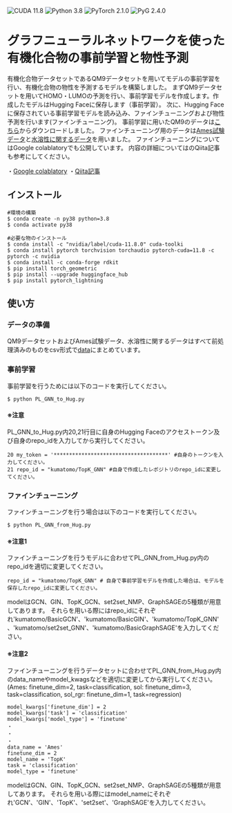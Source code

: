 ![CUDA 11.8](https://img.shields.io/badge/cuda-11.8-blue.svg)
![Python 3.8](https://img.shields.io/badge/python-3.8-yellow.svg)
![PyTorch 2.1.0](https://img.shields.io/badge/pytorch-2.1.0-red.svg)
![PyG 2.4.0](https://img.shields.io/badge/PyG-2.4.0-orange.svg)
# グラフニューラルネットワークを使った有機化合物の事前学習と物性予測
有機化合物データセットであるQM9データセットを用いてモデルの事前学習を行い、有機化合物の物性を予測するモデルを構築しました。
まずQM9データセットを用いてHOMO・LUMOの予測を行い、事前学習モデルを作成します。作成したモデルはHugging Faceに保存します（事前学習）。
次に、Hugging Faceに保存されている事前学習モデルを読み込み、ファインチューニングおよび物性予測を行います(ファインチューニング)。
事前学習に用いたQM9のデータは[こちら](https://github.com/yuyangw/MolCLR, 'https://github.com/yuyangw/MolCLR')からダウンロードしました。
ファインチューニング用のデータは[Ames試験データ](https://pubs.acs.org/doi/abs/10.1021/ci900161g)と[水溶性に関するデータ](https://github.com/rdkit/rdkit/tree/master/Docs/Book/data)を用いました。
ファインチューニングについてはGoogle colablatoryでも公開しています。
内容の詳細についてはのQiita記事も参考にしてください。

・[Google colablatory](https://colab.research.google.com/drive/1rUaXXIKZaG6C9NTSwlUGTwcEBSB-Q_dK?usp=sharing)
・[Qiita記事](https://qiita.com/KUMAtomo/items/086fdd3cb21ece82dcb5)

## インストール
```
#環境の構築
$ conda create -n py38 python=3.8
$ conda activate py38

#必要な物のインストール
$ conda install -c "nvidia/label/cuda-11.8.0" cuda-toolki
$ conda install pytorch torchvision torchaudio pytorch-cuda=11.8 -c pytorch -c nvidia
$ conda install -c conda-forge rdkit
$ pip install torch_geometric
$ pip install --upgrade huggingface_hub
$ pip install pytorch_lightning
```
## 使い方
### データの準備
QM9データセットおよびAmes試験データ、水溶性に関するデータはすべて前処理済みのものをcsv形式で[data](https://github.com/kumagaitomotaka/Pretrain_models/tree/main/data)にまとめています。
### 事前学習
事前学習を行うためには以下のコードを実行してください。
```
$ python PL_GNN_to_Hug.py
```
#### ※注意
PL_GNN_to_Hug.py内20,21行目に自身のHugging Faceのアクセストークン及び自身のrepo_idを入力してから実行してください。
```
20 my_token = '*************************************' #自身のトークンを入力してください。
21 repo_id = "kumatomo/TopK_GNN" #自身で作成したレポジトリのrepo_idに変更してください。
```
### ファインチューニング
ファインチューニングを行う場合は以下のコードを実行してください。
```
$ python PL_GNN_from_Hug.py
```
#### ※注意1
ファインチューニングを行うモデルに合わせてPL_GNN_from_Hug.py内のrepo_idを適切に変更してください。
```
repo_id = "kumatomo/TopK_GNN" # 自身で事前学習モデルを作成した場合は、モデルを保存したrepo_idに変更してください。
```
modelはGCN、GIN、TopK_GCN、set2set_NMP、GraphSAGEの5種類が用意してあります。
それらを用いる際にはrepo_idにそれぞれ'kumatomo/BasicGCN'、'kumatomo/BasicGIN'、'kumatomo/TopK_GNN'、'kumatomo/set2set_GNN'、'kumatomo/BasicGraphSAGE'を入力してください。
#### ※注意2
ファインチューニングを行うデータセットに合わせてPL_GNN_from_Hug.py内のdata_nameやmodel_kwagsなどを適切に変更してから実行してください。
(Ames: finetune_dim=2, task=classification, sol: finetune_dim=3, task=classification, sol_rgr: finetune_dim=1, task=regression)
```
model_kwargs['finetune_dim'] = 2 
model_kwargs['task'] = 'classification'
model_kwargs['model_type'] = 'finetune'
・
・
・
data_name = 'Ames'
finetune_dim = 2
model_name = 'TopK'
task = 'classification'
model_type = 'finetune'
```
modelはGCN、GIN、TopK_GCN、set2set_NMP、GraphSAGEの5種類が用意してあります。
それらを用いる際にはmodel_nameにそれぞれ'GCN'、'GIN'、'TopK'、'set2set'、'GraphSAGE'を入力してください。